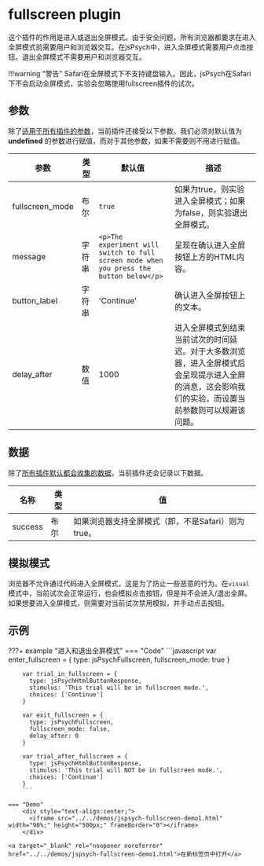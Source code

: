 # fullscreen plugin

这个插件的作用是进入或退出全屏模式。由于安全问题，所有浏览器都要求在进入全屏模式前需要用户和浏览器交互。在jsPsych中，进入全屏模式需要用户点击按钮。退出全屏模式不需要用户和浏览器交互。

!!!warning "警告"
    Safari在全屏模式下不支持键盘输入。因此，jsPsych在Safari下不会启动全屏模式，实验会忽略使用fullscreen插件的试次。

## 参数

除了[适用于所有插件的参数](../overview/plugins.md#parameters-available-in-all-plugins#_3)，当前插件还接受以下参数。我们必须对默认值为 **undefined** 的参数进行赋值，而对于其他参数，如果不需要则不用进行赋值。

参数 | 类型 | 默认值 | 描述 
----------|------|---------------|------------
fullscreen_mode | 布尔 | `true` | 如果为true，则实验进入全屏模式；如果为false，则实验退出全屏模式。 
message | 字符串 | `<p>The experiment will switch to full screen mode when you press the button below</p>` | 呈现在确认进入全屏按钮上方的HTML内容。 
button_label | 字符串 |  'Continue' | 确认进入全屏按钮上的文本。 
delay_after | 数值 | 1000 | 进入全屏模式到结束当前试次的时间延迟。对于大多数浏览器，进入全屏模式后会呈现提示进入全屏的消息，这会影响我们的实验，而设置当前参数则可以规避该问题。

## 数据

除了[所有插件默认都会收集的数据](../overview/plugins.md#_4)，当前插件还会记录以下数据。

名称 | 类型 | 值 
-----|------|------
success | 布尔 | 如果浏览器支持全屏模式（即，不是Safari）则为true。

## 模拟模式

浏览器不允许通过代码进入全屏模式，这是为了防止一些恶意的行为。在`visual`模式中，当前试次会正常运行，也会模拟点击按钮，但是并不会进入/退出全屏。如果想要进入全屏模式，则需要对当前试次禁用模拟，并手动点击按钮。

## 示例


???+ example "进入和退出全屏模式"
    === "Code"
        ```javascript
        var enter_fullscreen = {
          type: jsPsychFullscreen,
          fullscreen_mode: true
        }

        var trial_in_fullscreen = {
          type: jsPsychHtmlButtonResponse,
          stimulus: 'This trial will be in fullscreen mode.',
          choices: ['Continue']
        }

        var exit_fullscreen = {
          type: jsPsychFullscreen,
          fullscreen_mode: false,
          delay_after: 0
        }

        var trial_after_fullscreen = {
          type: jsPsychHtmlButtonResponse,
          stimulus: 'This trial will NOT be in fullscreen mode.',
          choices: ['Continue']
        }
        ```

    === "Demo"
        <div style="text-align:center;">
          <iframe src="../../demos/jspsych-fullscreen-demo1.html" width="90%;" height="500px;" frameBorder="0"></iframe>
        </div>

    <a target="_blank" rel="noopener noreferrer" href="../../demos/jspsych-fullscreen-demo1.html">在新标签页中打开</a>
